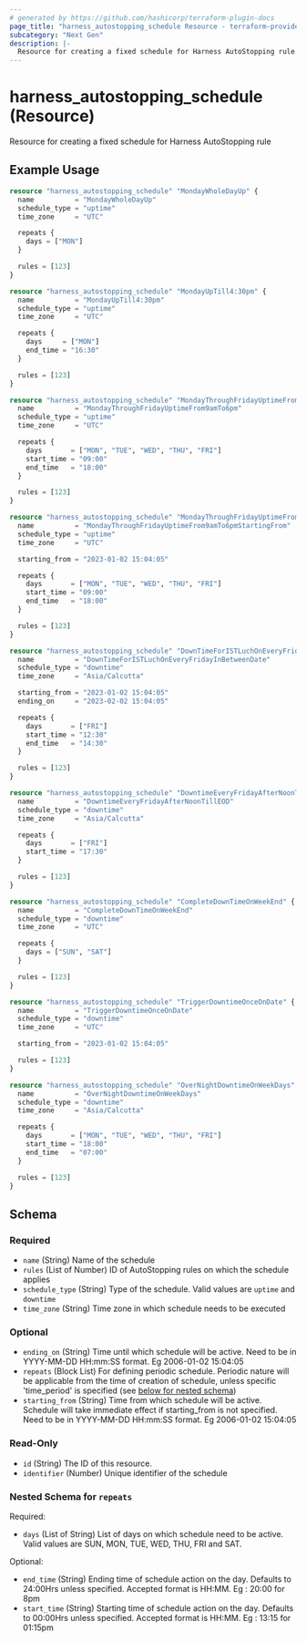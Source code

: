 ```yaml
---
# generated by https://github.com/hashicorp/terraform-plugin-docs
page_title: "harness_autostopping_schedule Resource - terraform-provider-harness"
subcategory: "Next Gen"
description: |-
  Resource for creating a fixed schedule for Harness AutoStopping rule
---
```


# harness_autostopping_schedule (Resource)

Resource for creating a fixed schedule for Harness AutoStopping rule

## Example Usage

```terraform
resource "harness_autostopping_schedule" "MondayWholeDayUp" {
  name          = "MondayWholeDayUp"
  schedule_type = "uptime"
  time_zone     = "UTC"

  repeats {
    days = ["MON"]
  }

  rules = [123]
}

resource "harness_autostopping_schedule" "MondayUpTill4:30pm" {
  name          = "MondayUpTill4:30pm"
  schedule_type = "uptime"
  time_zone     = "UTC"

  repeats {
    days     = ["MON"]
    end_time = "16:30"
  }

  rules = [123]
}

resource "harness_autostopping_schedule" "MondayThroughFridayUptimeFrom9amTo6pm" {
  name          = "MondayThroughFridayUptimeFrom9amTo6pm"
  schedule_type = "uptime"
  time_zone     = "UTC"

  repeats {
    days       = ["MON", "TUE", "WED", "THU", "FRI"]
    start_time = "09:00"
    end_time   = "18:00"
  }

  rules = [123]
}

resource "harness_autostopping_schedule" "MondayThroughFridayUptimeFrom9amTo6pmStartingFromDate" {
  name          = "MondayThroughFridayUptimeFrom9amTo6pmStartingFrom"
  schedule_type = "uptime"
  time_zone     = "UTC"

  starting_from = "2023-01-02 15:04:05"

  repeats {
    days       = ["MON", "TUE", "WED", "THU", "FRI"]
    start_time = "09:00"
    end_time   = "18:00"
  }

  rules = [123]
}

resource "harness_autostopping_schedule" "DownTimeForISTLuchOnEveryFridayInBetweenDate" {
  name          = "DownTimeForISTLuchOnEveryFridayInBetweenDate"
  schedule_type = "downtime"
  time_zone     = "Asia/Calcutta"

  starting_from = "2023-01-02 15:04:05"
  ending_on     = "2023-02-02 15:04:05"

  repeats {
    days       = ["FRI"]
    start_time = "12:30"
    end_time   = "14:30"
  }

  rules = [123]
}

resource "harness_autostopping_schedule" "DowntimeEveryFridayAfterNoonTillEOD" {
  name          = "DowntimeEveryFridayAfterNoonTillEOD"
  schedule_type = "downtime"
  time_zone     = "Asia/Calcutta"

  repeats {
    days       = ["FRI"]
    start_time = "17:30"
  }

  rules = [123]
}

resource "harness_autostopping_schedule" "CompleteDownTimeOnWeekEnd" {
  name          = "CompleteDownTimeOnWeekEnd"
  schedule_type = "downtime"
  time_zone     = "UTC"

  repeats {
    days = ["SUN", "SAT"]
  }

  rules = [123]
}

resource "harness_autostopping_schedule" "TriggerDowntimeOnceOnDate" {
  name          = "TriggerDowntimeOnceOnDate"
  schedule_type = "downtime"
  time_zone     = "UTC"

  starting_from = "2023-01-02 15:04:05"

  rules = [123]
}

resource "harness_autostopping_schedule" "OverNightDowntimeOnWeekDays" {
  name          = "OverNightDowntimeOnWeekDays"
  schedule_type = "downtime"
  time_zone     = "Asia/Calcutta"

  repeats {
    days       = ["MON", "TUE", "WED", "THU", "FRI"]
    start_time = "18:00"
    end_time   = "07:00"
  }

  rules = [123]
}
```

<!-- schema generated by tfplugindocs -->
## Schema

### Required

- `name` (String) Name of the schedule
- `rules` (List of Number) ID of AutoStopping rules on which the schedule applies
- `schedule_type` (String) Type of the schedule. Valid values are `uptime` and `downtime`
- `time_zone` (String) Time zone in which schedule needs to be executed

### Optional

- `ending_on` (String) Time until which schedule will be active. Need to be in YYYY-MM-DD HH:mm:SS format. Eg 2006-01-02 15:04:05
- `repeats` (Block List) For defining periodic schedule. Periodic nature will be applicable from the time of creation of schedule, unless specific 'time_period' is specified (see [below for nested schema](#nestedblock--repeats))
- `starting_from` (String) Time from which schedule will be active. Schedule will take immediate effect if starting_from is not specified. Need to be in YYYY-MM-DD HH:mm:SS format. Eg 2006-01-02 15:04:05

### Read-Only

- `id` (String) The ID of this resource.
- `identifier` (Number) Unique identifier of the schedule

<a id="nestedblock--repeats"></a>
### Nested Schema for `repeats`

Required:

- `days` (List of String) List of days on which schedule need to be active. Valid values are SUN, MON, TUE, WED, THU, FRI and SAT.

Optional:

- `end_time` (String) Ending time of schedule action on the day. Defaults to 24:00Hrs unless specified. Accepted format is HH:MM. Eg : 20:00 for 8pm
- `start_time` (String) Starting time of schedule action on the day. Defaults to 00:00Hrs unless specified. Accepted format is HH:MM. Eg : 13:15 for 01:15pm
